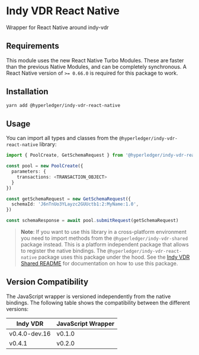 # Indy VDR React Native

Wrapper for React Native around indy-vdr

## Requirements

This module uses the new React Native Turbo Modules. These are faster than the
previous Native Modules, and can be completely synchronous. A React Native
version of `>= 0.66.0` is required for this package to work.

## Installation

```sh
yarn add @hyperledger/indy-vdr-react-native
```

## Usage

You can import all types and classes from the `@hyperledger/indy-vdr-react-native` library:

```typescript
import { PoolCreate, GetSchemaRequest } from '@hyperledger/indy-vdr-react-native'

const pool = new PoolCreate({
  parameters: {
    transactions: <TRANSACTION_OBJECT>
  }
})

const getSchemaRequest = new GetSchemaRequest({
  schemaId: 'J6nTnUo3YLayzc2GUUctb1:2:MyName:1.0',
})

const schemaResponse = await pool.submitRequest(getSchemaRequest)
```

> **Note**: If you want to use this library in a cross-platform environment you need to import methods from the `@hyperledger/indy-vdr-shared` package instead. This is a platform independent package that allows to register the native bindings. The `@hyperledger/indy-vdr-react-native` package uses this package under the hood. See the [Indy VDR Shared README](https://github.com/hyperledger/indy-vdr/tree/main/wrappers/javascript/indy-vdr-shared/README.md) for documentation on how to use this package.

## Version Compatibility

The JavaScript wrapper is versioned independently from the native bindings. The following table shows the compatibility between the different versions:

| Indy VDR      | JavaScript Wrapper |
| ------------- | ------------------ |
| v0.4.0-dev.16 | v0.1.0             |
| v0.4.1        | v0.2.0             |
